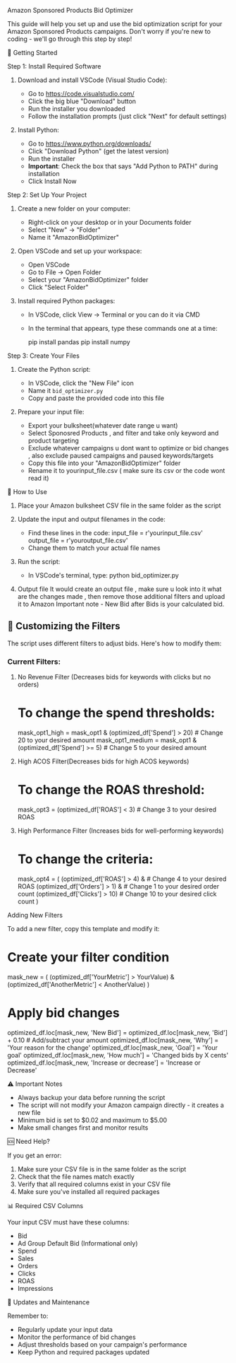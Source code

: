 Amazon Sponsored Products Bid Optimizer

This guide will help you set up and use the bid optimization script for your Amazon Sponsored Products campaigns. Don't worry if you're new to coding - we'll go through this step by step!

 🚀 Getting Started

Step 1: Install Required Software

1. Download and install VSCode (Visual Studio Code):
   - Go to https://code.visualstudio.com/
   - Click the big blue "Download" button
   - Run the installer you downloaded
   - Follow the installation prompts (just click "Next" for default settings)

2. Install Python:
   - Go to https://www.python.org/downloads/
   - Click "Download Python" (get the latest version)
   - Run the installer
   - **Important**: Check the box that says "Add Python to PATH" during installation
   - Click Install Now

Step 2: Set Up Your Project

1. Create a new folder on your computer:
   - Right-click on your desktop or in your Documents folder
   - Select "New" → "Folder"
   - Name it "AmazonBidOptimizer"

2. Open VSCode and set up your workspace:
   - Open VSCode
   - Go to File → Open Folder
   - Select your "AmazonBidOptimizer" folder
   - Click "Select Folder"

3. Install required Python packages:
   - In VSCode, click View → Terminal or you can do it via CMD
   - In the terminal that appears, type these commands one at a time:
     
     pip install pandas
     pip install numpy
     

Step 3: Create Your Files

1. Create the Python script:
   - In VSCode, click the "New File" icon
   - Name it `bid_optimizer.py`
   - Copy and paste the provided code into this file

2. Prepare your input file:
   - Export your bulksheet(whatever date range u want)
   - Select Sponosred Products , and filter and take only keyword and product targeting
   - Exclude whatever campaigns u dont want to optimize or bid changes , also exclude paused campaigns and paused keywords/targets
   - Copy this file into your "AmazonBidOptimizer" folder
   - Rename it to yourinput_file.csv ( make sure its csv or the code wont read it)

 📝 How to Use

1. Place your Amazon bulksheet CSV file in the same folder as the script
2. Update the input and output filenames in the code:
   - Find these lines in the code:
     input_file = r'yourinput_file.csv'
     output_file = r'youroutput_file.csv'
   - Change them to match your actual file names

3. Run the script:
   - In VSCode's terminal, type:
     python bid_optimizer.py

4. Output file
   It would create an output file , make sure u look into it what are the changes made , then remove those additional filters and upload it to Amazon
   Important note - New Bid after Bids is your calculated bid.
     

## 🔧 Customizing the Filters

The script uses different filters to adjust bids. Here's how to modify them:

### Current Filters:

1. No Revenue Filter (Decreases bids for keywords with clicks but no orders)
   # To change the spend thresholds:
   mask_opt1_high = mask_opt1 & (optimized_df['Spend'] > 20)     # Change 20 to your desired amount
   mask_opt1_medium = mask_opt1 & (optimized_df['Spend'] >= 5)   # Change 5 to your desired amount
   

2. High ACOS Filter(Decreases bids for high ACOS keywords)
   # To change the ROAS threshold:
   mask_opt3 = (optimized_df['ROAS'] < 3)   # Change 3 to your desired ROAS

3. High Performance Filter (Increases bids for well-performing keywords)
   # To change the criteria:
   mask_opt4 = (
       (optimized_df['ROAS'] > 4) &          # Change 4 to your desired ROAS
       (optimized_df['Orders'] > 1) &        # Change 1 to your desired order count
       (optimized_df['Clicks'] > 10)         # Change 10 to your desired click count
   )

 Adding New Filters

To add a new filter, copy this template and modify it:
# Create your filter condition
mask_new = (
    (optimized_df['YourMetric'] > YourValue) &
    (optimized_df['AnotherMetric'] < AnotherValue)
)
# Apply bid changes
optimized_df.loc[mask_new, 'New Bid'] = optimized_df.loc[mask_new, 'Bid'] + 0.10  # Add/subtract your amount
optimized_df.loc[mask_new, 'Why'] = 'Your reason for the change'
optimized_df.loc[mask_new, 'Goal'] = 'Your goal'
optimized_df.loc[mask_new, 'How much'] = 'Changed bids by X cents'
optimized_df.loc[mask_new, 'Increase or decrease'] = 'Increase or Decrease'


⚠️ Important Notes

- Always backup your data before running the script
- The script will not modify your Amazon campaign directly - it creates a new file
- Minimum bid is set to $0.02 and maximum to $5.00
- Make small changes first and monitor results

🆘 Need Help?

If you get an error:
1. Make sure your CSV file is in the same folder as the script
2. Check that the file names match exactly
3. Verify that all required columns exist in your CSV file
4. Make sure you've installed all required packages

📊 Required CSV Columns

Your input CSV must have these columns:
- Bid
- Ad Group Default Bid (Informational only)
- Spend
- Sales
- Orders
- Clicks
- ROAS
- Impressions

🔄 Updates and Maintenance

Remember to:
- Regularly update your input data
- Monitor the performance of bid changes
- Adjust thresholds based on your campaign's performance
- Keep Python and required packages updated
